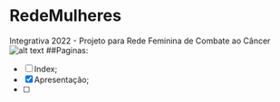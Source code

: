 # RedeMulheres
Integrativa 2022 - Projeto para Rede Feminina de Combate ao Câncer 
![alt text](https://i.imgur.com/EnlzApk.png)
##Paginas:
- [ ] Index;
- [x] Apresentação;
- [ ] 
